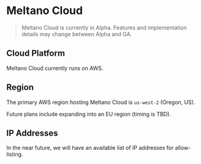 # Meltano Cloud

> Meltano Cloud is currently in Alpha. Features and implementation details may change between Alpha and GA.

## Cloud Platform

Meltano Cloud currently runs on AWS.

## Region

The primary AWS region hosting Meltano Cloud is `us-west-2` (Oregon, US).

Future plans include expanding into an EU region (timing is TBD).

## IP Addresses

In the near future, we will have an available list of IP addresses for allow-listing.
